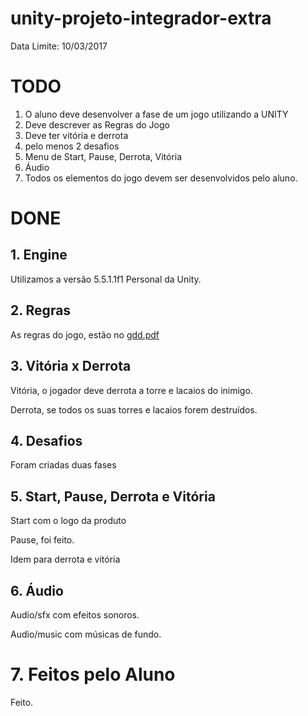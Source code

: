 # unity-projeto-integrador-extra

  Data Limite: 10/03/2017

# TODO

  1. O aluno deve desenvolver a fase de um jogo utilizando a UNITY 
  2. Deve descrever as Regras do Jogo 
  3. Deve ter vitória e derrota
  4. pelo menos 2 desafios 
  5. Menu de Start, Pause, Derrota, Vitória 
  6. Áudio 
  7. Todos os elementos do jogo devem ser desenvolvidos pelo aluno.



# DONE

## 1. Engine

Utilizamos a versão 5.5.1.1f1 Personal da Unity.

## 2. Regras

As regras do jogo, estão no [gdd.pdf](doc/gdd.pdf)

## 3. Vitória x Derrota

Vitória, o jogador deve derrota a torre e lacaios do inimigo.

Derrota, se todos os suas torres e lacaios forem destruídos.

## 4. Desafios

Foram criadas duas fases

## 5. Start, Pause, Derrota e Vitória
Start com o logo da produto

Pause, foi feito.

Idem para derrota e vitória

## 6. Áudio

Audio/sfx com efeitos sonoros.

Audio/music com músicas de fundo.

# 7. Feitos pelo Aluno

Feito.